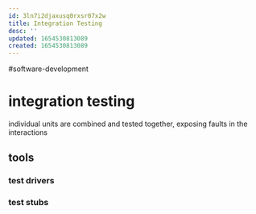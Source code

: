 ```yaml
---
id: 3ln7i2djaxusq0rxsr07x2w
title: Integration Testing
desc: ''
updated: 1654530813089
created: 1654530813089
---
```

#software-development 
# integration testing
individual units are combined and tested together, exposing faults in the interactions
## tools
### test drivers
### test stubs
